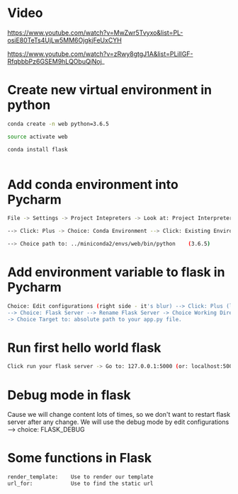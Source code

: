 # Video
https://www.youtube.com/watch?v=MwZwr5Tvyxo&list=PL-osiE80TeTs4UjLw5MM6OjgkjFeUxCYH

https://www.youtube.com/watch?v=zRwy8gtgJ1A&list=PLillGF-RfqbbbPz6GSEM9hLQObuQjNoj_

# Create new virtual environment in python
```sh
conda create -n web python=3.6.5

source activate web

conda install flask
 
```

# Add conda environment into Pycharm
```sh
File -> Settings -> Project Intepreters -> Look at: Project Interpreters --> Show All

--> Click: Plus -> Choice: Conda Environment --> Click: Existing Environment 

--> Choice path to: ../miniconda2/envs/web/bin/python    (3.6.5)

```

# Add environment variable to flask in Pycharm
```sh
Choice: Edit configurations (right side - it's blur) --> Click: Plus (left side)
--> Choice: Flask Server --> Rename Flask Server -> Choice Working Directory to: your project directory 
-> Choice Target to: absolute path to your app.py file.
``` 

# Run first hello world flask
```sh
Click run your flask server -> Go to: 127.0.0.1:5000 (or: localhost:5000)  --> You have to see: Hello world
```

# Debug mode in flask
Cause we will change content lots of times, so we don't want to restart flask server after any change.
We will use the debug mode by edit configurations --> choice: FLASK_DEBUG

# Some functions in Flask
```sh
render_template:    Use to render our template
url_for:            Use to find the static url

```